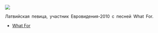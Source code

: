 ![](/songs/abc/Aisha/aisha.jpg)  

Латвийская певица, участник Евровидения-2010 с песней What For.

* [What For](/songs/abc/Aisha/What%20For)